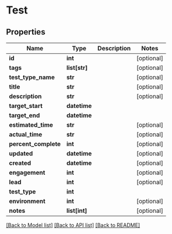 # Test

## Properties
Name | Type | Description | Notes
------------ | ------------- | ------------- | -------------
**id** | **int** |  | [optional] 
**tags** | **list[str]** |  | [optional] 
**test_type_name** | **str** |  | [optional] 
**title** | **str** |  | [optional] 
**description** | **str** |  | [optional] 
**target_start** | **datetime** |  | 
**target_end** | **datetime** |  | 
**estimated_time** | **str** |  | [optional] 
**actual_time** | **str** |  | [optional] 
**percent_complete** | **int** |  | [optional] 
**updated** | **datetime** |  | [optional] 
**created** | **datetime** |  | [optional] 
**engagement** | **int** |  | [optional] 
**lead** | **int** |  | [optional] 
**test_type** | **int** |  | 
**environment** | **int** |  | [optional] 
**notes** | **list[int]** |  | [optional] 

[[Back to Model list]](../README.md#documentation-for-models) [[Back to API list]](../README.md#documentation-for-api-endpoints) [[Back to README]](../README.md)


